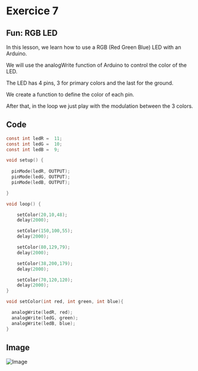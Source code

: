 # Exercice 7

## Fun: RGB LED

In this lesson, we learn how to use a RGB (Red Green Blue) LED with an Arduino.

We will use the analogWrite function of Arduino to control the color of the LED.

The LED has 4 pins, 3 for primary colors and the last for the ground.

We create a function to define the color of each pin.

After that, in the loop we just play with the modulation between the 3 colors.

## Code

```C
const int ledR =  11;
const int ledG =  10;
const int ledB =  9;

void setup() {
 
  pinMode(ledR, OUTPUT);
  pinMode(ledG, OUTPUT);
  pinMode(ledB, OUTPUT);

}

void loop() {

    setColor(20,10,48);
    delay(2000);

    setColor(150,100,55);
    delay(2000);

    setColor(80,129,79);
    delay(2000);

    setColor(38,200,179);
    delay(2000);

    setColor(70,120,120);
    delay(2000);
}

void setColor(int red, int green, int blue){

  analogWrite(ledR, red);
  analogWrite(ledG, green);
  analogWrite(ledB, blue);
}
```
## Image
![Image](https://github.com/Gaffeur/IoT_TP1/blob/main/LabOne/Exercise/7/RGB.jpg)
